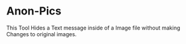 # Anon-Pics
This Tool Hides a Text message inside of a Image file without making Changes to original images. 
